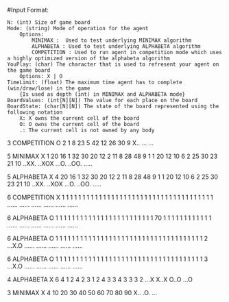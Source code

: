 #Input Format:
```
N: (int) Size of game board
Mode: (string) Mode of operation for the agent
    Options: 
        MINIMAX :  Used to test underlying MINIMAX algorithm
        ALPHABETA : Used to test underlying ALPHABETA algorithm
        COMPETITION : Used to run agent in competition mode which uses a highly optimized version of the alphabeta algorithm
YouPlay: (char) The character that is used to refresent your agent on the game board
    Options: X | O
TimeLimit: (float) The maximum time agent has to complete (win/draw/lose) in the game
    {Is used as depth (int) in MINIMAX and ALPHABETA mode}
BoardValues: (int[N][N]) The value for each place on the board
BoardState: (char[N][N]) The state of the board represented using the following notation
    X: X owns the current cell of the board
    O: O owns the current cell of the board
    .: The current cell is not owned by any body
```


3
COMPETITION
O
2
1 8 23
5 42 12
26 30 9
X..
...
...


5
MINIMAX
X
1
20 16 1 32 30
20 12 2 11 8
28 48 9 1 1
20 12 10 6 2
25 30 23 21 10
..XX.
..XOX
...O.
..OO.
.....


5
ALPHABETA
X
4
20 16 1 32 30
20 12 2 11 8
28 48 9 1 1
20 12 10 6 2
25 30 23 21 10
..XX.
..XOX
...O.
..OO.
.....



6
COMPETITION
X
1
1 1 1 1 1 1
1 1 1 1 1 1
1 1 1 1 1 1
1 1 1 1 1 1
1 1 1 1 1 1
1 1 1 1 1 1
......
......
......
......
......
......



6
ALPHABETA
O
1
1 1 1 1 1 1
1 1 1 1 1 1
1 1 1 1 1 1
1 1 1 1 1 70
1 1 1 1 1 1
1 1 1 1 1 1
......
......
......
......
......
......



6
ALPHABETA
O
1
1 1 1 1 1 1
1 1 1 1 1 1
1 1 1 1 1 1
1 1 1 1 1 1
1 1 1 1 1 1
1 1 1 1 1 2
...X.O
......
......
......
......
......




6
ALPHABETA
O
1
1 1 1 1 1 1
1 1 1 1 1 1
1 1 1 1 1 1
1 1 1 1 1 1
1 1 1 1 1 1
1 1 1 1 1 3
...X.O
......
......
......
......
......




4
ALPHABETA
X
6
4 1 2 4
2 3 1 2
4 3 3 4
3 3 3 2
...X
X..X
O..O
...O



3
MINIMAX
X
4
10 20 30
40 50 60
70 80 90
X..
.O.
...
